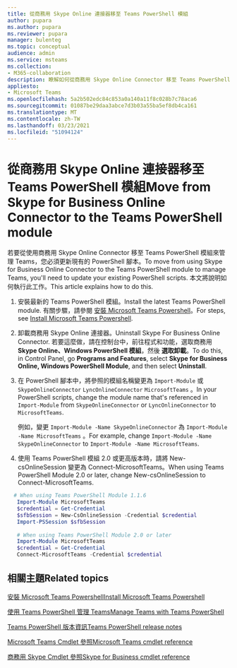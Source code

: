 ```yaml
---
title: 從商務用 Skype Online 連接器移至 Teams PowerShell 模組
author: pupara
ms.author: pupara
ms.reviewer: pupara
manager: bulenteg
ms.topic: conceptual
audience: admin
ms.service: msteams
ms.collection:
- M365-collaboration
description: 瞭解如何從商務用 Skype Online Connector 移至 Teams PowerShell 模組來管理 Teams。
appliesto:
- Microsoft Teams
ms.openlocfilehash: 5a2b502edc84c853a0a140a11f8c028b7c78aca6
ms.sourcegitcommit: 01087be29daa3abce7d3b03a55ba5ef8db4ca161
ms.translationtype: MT
ms.contentlocale: zh-TW
ms.lasthandoff: 03/23/2021
ms.locfileid: "51094124"
---
```

# <a name="move-from-skype-for-business-online-connector-to-the-teams-powershell-module"></a><span data-ttu-id="475b2-103">從商務用 Skype Online 連接器移至 Teams PowerShell 模組</span><span class="sxs-lookup"><span data-stu-id="475b2-103">Move from Skype for Business Online Connector to the Teams PowerShell module</span></span>

<span data-ttu-id="475b2-104">若要從使用商務用 Skype Online Connector 移至 Teams PowerShell 模組來管理 Teams，您必須更新現有的 PowerShell 腳本。</span><span class="sxs-lookup"><span data-stu-id="475b2-104">To move from using Skype for Business Online Connector to the Teams PowerShell module to manage Teams, you'll need to update your existing PowerShell scripts.</span></span> <span data-ttu-id="475b2-105">本文將說明如何執行此工作。</span><span class="sxs-lookup"><span data-stu-id="475b2-105">This article explains how to do this.</span></span>

1. <span data-ttu-id="475b2-106">安裝最新的 Teams PowerShell 模組。</span><span class="sxs-lookup"><span data-stu-id="475b2-106">Install the latest Teams PowerShell module.</span></span> <span data-ttu-id="475b2-107">有關步驟，請參閱 [安裝 Microsoft Teams Powershell](teams-powershell-install.md)。</span><span class="sxs-lookup"><span data-stu-id="475b2-107">For steps, see [Install Microsoft Teams Powershell](teams-powershell-install.md).</span></span>
2. <span data-ttu-id="475b2-108">卸載商務用 Skype Online 連接器。</span><span class="sxs-lookup"><span data-stu-id="475b2-108">Uninstall Skype For Business Online Connector.</span></span> <span data-ttu-id="475b2-109">若要這麼做，請在控制台中，前往程式和功能，選取商務用 **Skype Online、Windows PowerShell 模組**，然後 **選取卸載**。</span><span class="sxs-lookup"><span data-stu-id="475b2-109">To do this, in Control Panel, go **Programs and Features**, select **Skype for Business Online, Windows PowerShell Module**, and then select **Uninstall**.</span></span> 
3. <span data-ttu-id="475b2-110">在 PowerShell 腳本中，將參照的模組名稱變更為 ```Import-Module``` 或 ```SkypeOnlineConnector``` ```LyncOnlineConnector``` ```MicrosoftTeams``` 。</span><span class="sxs-lookup"><span data-stu-id="475b2-110">In your PowerShell scripts, change the module name that's referenced in ```Import-Module``` from ```SkypeOnlineConnector``` or ```LyncOnlineConnector``` to ```MicrosoftTeams```.</span></span>

    <span data-ttu-id="475b2-111">例如，變更 ```Import-Module -Name SkypeOnlineConnector``` 為 ```Import-Module -Name MicrosoftTeams``` 。</span><span class="sxs-lookup"><span data-stu-id="475b2-111">For example, change ```Import-Module -Name SkypeOnlineConnector``` to ```Import-Module -Name MicrosoftTeams```.</span></span>
4. <span data-ttu-id="475b2-112">使用 Teams PowerShell 模組 2.0 或更高版本時，請將 New-csOnlineSession 變更為 Connect-MicrosoftTeams。</span><span class="sxs-lookup"><span data-stu-id="475b2-112">When using Teams PowerShell Module 2.0 or later, change New-csOnlineSession to Connect-MicrosoftTeams.</span></span> 

```powershell
  # When using Teams PowerShell Module 1.1.6
   Import-Module MicrosoftTeams
   $credential = Get-Credential
   $sfbSession = New-CsOnlineSession -Credential $credential
   Import-PSSession $sfbSession
   
   # When using Teams PowerShell Module 2.0 or later
   Import-Module MicrosoftTeams
   $credential = Get-Credential
   Connect-MicrosoftTeams -Credential $credential
```

## <a name="related-topics"></a><span data-ttu-id="475b2-113">相關主題</span><span class="sxs-lookup"><span data-stu-id="475b2-113">Related topics</span></span>

[<span data-ttu-id="475b2-114">安裝 Microsoft Teams Powershell</span><span class="sxs-lookup"><span data-stu-id="475b2-114">Install Microsoft Teams Powershell</span></span>](teams-powershell-install.md)

[<span data-ttu-id="475b2-115">使用 Teams PowerShell 管理 Teams</span><span class="sxs-lookup"><span data-stu-id="475b2-115">Manage Teams with Teams PowerShell</span></span>](teams-powershell-managing-teams.md)

[<span data-ttu-id="475b2-116">Teams PowerShell 版本資訊</span><span class="sxs-lookup"><span data-stu-id="475b2-116">Teams PowerShell release notes</span></span>](teams-powershell-release-notes.md)

[<span data-ttu-id="475b2-117">Microsoft Teams Cmdlet 參照</span><span class="sxs-lookup"><span data-stu-id="475b2-117">Microsoft Teams cmdlet reference</span></span>](/powershell/teams/?view=teams-ps)

[<span data-ttu-id="475b2-118">商務用 Skype Cmdlet 參照</span><span class="sxs-lookup"><span data-stu-id="475b2-118">Skype for Business cmdlet reference</span></span>](/powershell/skype/intro?view=skype-ps)